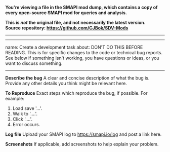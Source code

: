 **You're viewing a file in the SMAPI mod dump, which contains a copy of every open-source SMAPI mod
for queries and analysis.**

**This is _not_ the original file, and not necessarily the latest version.**  
**Source repository: https://github.com/CJBok/SDV-Mods**

----

---
name: Create a development task
about: DON'T DO THIS BEFORE READING. This is for specific changes to the code or technical bug reports. See below if something isn't working, you have questions or ideas, or you want to discuss something.

---

<!--




STOP!

Is this a specific development task? Don't create an issue if not!
Please ask on the Nexus mod page if something isn't working, you have questions or ideas, or you
want to discuss something.

If you're absolutely sure it's a specific development task (e.g. a specific bug, not just
'something went wrong on my computer'), edit the template below.

-->

**Describe the bug**
A clear and concise description of what the bug is. Provide any other details you think might be relevant here.

**To Reproduce**
Exact steps which reproduce the bug, if possible. For example:
1. Load save '...'.
2. Walk to '....'.
3. Click '....'.
4. Error occurs.

**Log file**
Upload your SMAPI log to https://smapi.io/log and post a link here.

**Screenshots**
If applicable, add screenshots to help explain your problem.
